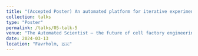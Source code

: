 ```yaml
---
title: "(Accepted Poster) An automated platform for iterative experimentation in Bacillus"
collection: talks
type: "Poster"
permalink: /talks/05-talk-5
venue: "The Automated Scientist – the future of cell factory engineering"
date: 2024-03-13
location: "Favrholm, 🇩🇰"
---
```

